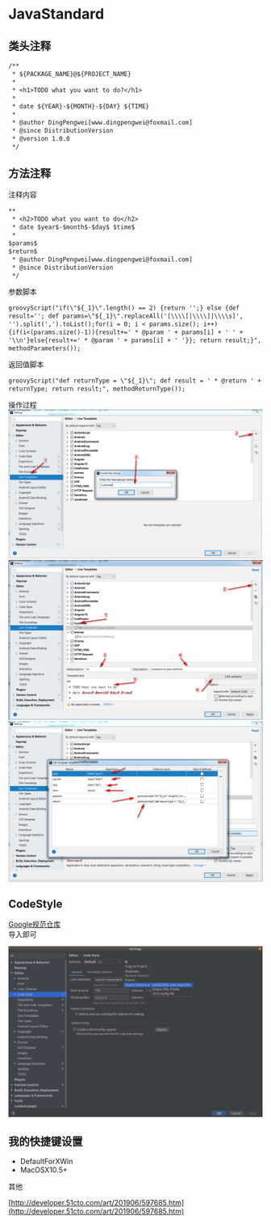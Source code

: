 # JavaStandard

## 类头注释

```
/**
 * ${PACKAGE_NAME}@${PROJECT_NAME}
 *
 * <h1>TODO what you want to do?</h1>
 *
 * date ${YEAR}-${MONTH}-${DAY} ${TIME}
 *
 * @author DingPengwei[www.dingpengwei@foxmail.com]
 * @since DistributionVersion
 * @version 1.0.0
 */
```

## 方法注释

注释内容

```
**
 * <h2>TODO what you want to do</h2>
 * date $year$-$month$-$day$ $time$   
 *
$params$
$return$
 * @author DingPengwei[www.dingpengwei@foxmail.com]
 * @since DistributionVersion
 */
```

参数脚本

```
groovyScript("if(\"${_1}\".length() == 2) {return '';} else {def result=''; def params=\"${_1}\".replaceAll('[\\\\[|\\\\]|\\\\s]', '').split(',').toList();for(i = 0; i < params.size(); i++) {if(i<(params.size()-1)){result+=' * @param ' + params[i] + ' ' + '\\n'}else{result+=' * @param ' + params[i] + ' '}}; return result;}", methodParameters());
```

返回值脚本

```
groovyScript("def returnType = \"${_1}\"; def result = ' * @return ' + returnType; return result;", methodReturnType());
```

操作过程  
![第一步](images/liveTemplate-1.png)  
![第二步](images/liveTemplate-2.png)  
![第三步](images/liveTemplate-3.png)

## CodeStyle

[Google规范仓库](https://github.com/google/styleguide)  
导入即可

![](/java/images/code-style.png)

## 我的快捷键设置

* DefaultForXWin
* MacOSX10.5+



其他

[http://developer.51cto.com/art/201906/597685.htm](http://developer.51cto.com/art/201906/597685.htm)

